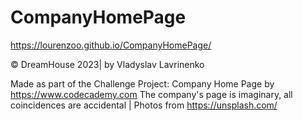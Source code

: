 ﻿# CompanyHomePage
https://lourenzoo.github.io/CompanyHomePage/

 © DreamHouse 2023| by Vladyslav Lavrinenko

Made as part of the Challenge Project: Company Home Page by https://www.codecademy.com
The company's page is imaginary, all coincidences are accidental | Photos from https://unsplash.com/

	
